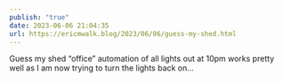 ```yaml
---
publish: "true"
date: 2023-06-06 21:04:35
url: https://ericmwalk.blog/2023/06/06/guess-my-shed.html
---
```

Guess my shed “office” automation of all lights out at 10pm works pretty well as I am now trying to turn the lights back on…